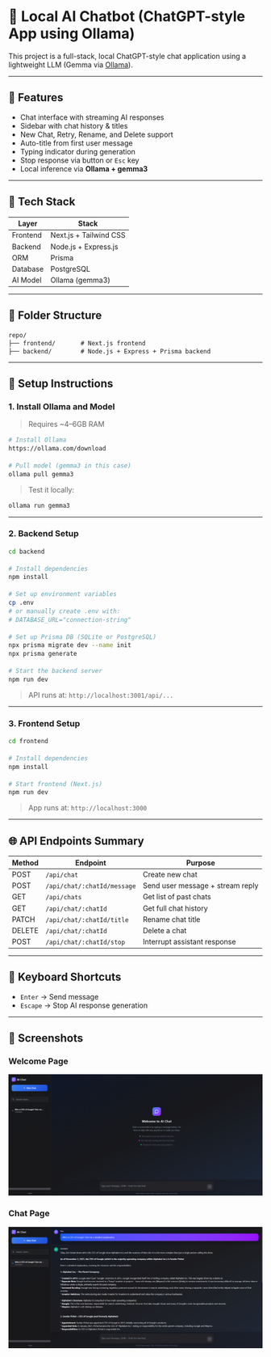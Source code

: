 
# 🧠 Local AI Chatbot (ChatGPT-style App using Ollama)

This project is a full-stack, local ChatGPT-style chat application using a lightweight LLM (Gemma via [Ollama](https://ollama.com)).

---

## 🚀 Features

- Chat interface with streaming AI responses
- Sidebar with chat history & titles
- New Chat, Retry, Rename, and Delete support
- Auto-title from first user message
- Typing indicator during generation
- Stop response via button or `Esc` key
- Local inference via **Ollama + gemma3**

---

## 🧱 Tech Stack

| Layer     | Stack                          |
|-----------|--------------------------------|
| Frontend  | Next.js + Tailwind CSS |
| Backend   | Node.js + Express.js           |
| ORM       | Prisma                         |
| Database  | PostgreSQL         |
| AI Model  | Ollama (gemma3)                |

---

## 📂 Folder Structure

```
repo/
├── frontend/       # Next.js frontend
├── backend/        # Node.js + Express + Prisma backend
```

---

## 🔧 Setup Instructions

### 1. Install Ollama and Model

> Requires ~4–6GB RAM

```bash
# Install Ollama
https://ollama.com/download

# Pull model (gemma3 in this case)
ollama pull gemma3
```

> Test it locally:
```bash
ollama run gemma3
```

---

### 2. Backend Setup

```bash
cd backend

# Install dependencies
npm install

# Set up environment variables
cp .env
# or manually create .env with:
# DATABASE_URL="connection-string"

# Set up Prisma DB (SQLite or PostgreSQL)
npx prisma migrate dev --name init
npx prisma generate

# Start the backend server
npm run dev
```

> API runs at: `http://localhost:3001/api/...`

---

### 3. Frontend Setup

```bash
cd frontend

# Install dependencies
npm install

# Start frontend (Next.js)
npm run dev
```

> App runs at: `http://localhost:3000`

---

## 🌐 API Endpoints Summary

| Method | Endpoint                         | Purpose                      |
|--------|----------------------------------|------------------------------|
| POST   | `/api/chat`                      | Create new chat              |
| POST   | `/api/chat/:chatId/message`      | Send user message + stream reply |
| GET    | `/api/chats`                     | Get list of past chats       |
| GET    | `/api/chat/:chatId`              | Get full chat history        |
| PATCH  | `/api/chat/:chatId/title`        | Rename chat title            |
| DELETE | `/api/chat/:chatId`              | Delete a chat                |
| POST   | `/api/chat/:chatId/stop`         | Interrupt assistant response |

---

## 🧪 Keyboard Shortcuts

- `Enter` → Send message  
- `Escape` → Stop AI response generation

---

## 📸 Screenshots

### Welcome Page
![Welcome Page](/screenshots/Home.png?raw=true "Welcome Page")

### Chat Page
![Chat Page](/screenshots/Chat.png?raw=true "Chat Page")
